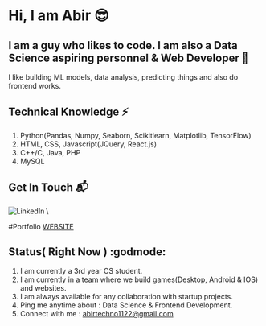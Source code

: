 # Hi, I am Abir :sunglasses:

## I am a guy who likes to code. I am also a Data Science aspiring personnel & Web Developer :rocket:
I like building ML models, data analysis, predicting things and also do frontend works.

## Technical Knowledge :zap:
1. Python(Pandas, Numpy, Seaborn, Scikitlearn, Matplotlib, TensorFlow)
2. HTML, CSS, Javascript(JQuery, React.js)
3. C++/C, Java, PHP
4. MySQL

## Get In Touch :mailbox_with_mail:
[<img align="left" alt="LinkedIn" src="https://img.shields.io/badge/linkedin-%230077B5.svg?&style=for-the-badge&logo=linkedin&logoColor=white" />][linkedin] \

#Portfolio [WEBSITE]

## Status( Right Now ) :godmode:
1. I am currently a 3rd year CS student.
2. I am currently in a [team] where we build games(Desktop, Android & IOS) and websites.
3. I am always available for any collaboration with startup projects.
4. Ping me anytime about : Data Science & Frontend Development.
5. Connect with me : abirtechno1122@gmail.com

[linkedin]: https://www.linkedin.com/in/abir-paul-682191197/ 
[WEBSITE]: https://wandererabir.github.io/MyWebsite/
[team]: https://www.linkedin.com/company/kodo-shinobi/



